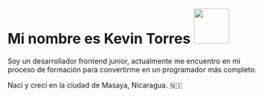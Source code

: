 # Mi nombre es **Kevin Torres** <img src = "https://i.giphy.com/media/v1.Y2lkPTc5MGI3NjExem11eWpoNGxqamVuNGJ2NGRwN2F1bm1hMG9kZjh0ZmpicjRvZXEwYyZlcD12MV9pbnRlcm5hbF9naWZfYnlfaWQmY3Q9cw/e7Pkc6DwN6IWHvvizL/giphy.gif" width = "70" />

Soy un desarrollador frontend junior, actualmente me encuentro en mi proceso de formación para convertirme en un programador más completo.

Nací y crecí en la ciudad de Masaya, Nicaragua. 🇳🇮
